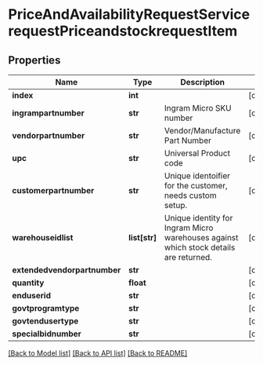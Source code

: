 # PriceAndAvailabilityRequestServicerequestPriceandstockrequestItem

## Properties
Name | Type | Description | Notes
------------ | ------------- | ------------- | -------------
**index** | **int** |  | [optional] 
**ingrampartnumber** | **str** | Ingram Micro SKU number | [optional] 
**vendorpartnumber** | **str** | Vendor/Manufacture Part Number | [optional] 
**upc** | **str** | Universal Product code | [optional] 
**customerpartnumber** | **str** | Unique identoifier for the customer, needs custom setup. | [optional] 
**warehouseidlist** | **list[str]** | Unique identity for Ingram Micro warehouses against which stock details are returned. | [optional] 
**extendedvendorpartnumber** | **str** |  | [optional] 
**quantity** | **float** |  | [optional] 
**enduserid** | **str** |  | [optional] 
**govtprogramtype** | **str** |  | [optional] 
**govtendusertype** | **str** |  | [optional] 
**specialbidnumber** | **str** |  | [optional] 

[[Back to Model list]](../README.md#documentation-for-models) [[Back to API list]](../README.md#documentation-for-api-endpoints) [[Back to README]](../README.md)

